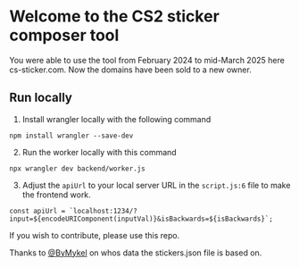 # Welcome to the CS2 sticker composer tool

You were able to use the tool from February 2024 to mid-March 2025 here cs-sticker.com. 
Now the domains have been sold to a new owner.


## Run locally
1. Install wrangler locally with the following command

```
npm install wrangler --save-dev
```

2. Run the worker locally with this command

```
npx wrangler dev backend/worker.js
```

3. Adjust the `apiUrl` to your local server URL in the `script.js:6` file to make the frontend work. 

```
const apiUrl = `localhost:1234/?input=${encodeURIComponent(inputVal)}&isBackwards=${isBackwards}`;
```


If you wish to contribute, please use this repo.


Thanks to [@ByMykel](https://github.com/ByMykel/CSGO-API) on whos data the stickers.json file is based on. 

